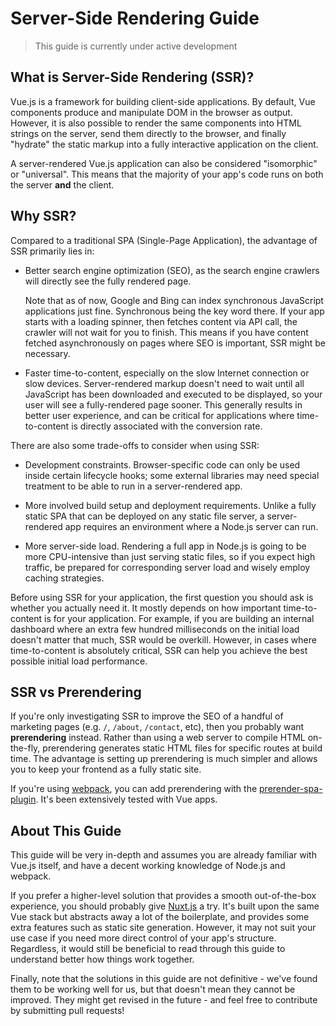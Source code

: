 # Server-Side Rendering Guide

> This guide is currently under active development

## What is Server-Side Rendering (SSR)?

Vue.js is a framework for building client-side applications. By default, Vue components produce and manipulate DOM in the browser as output. However, it is also possible to render the same components into HTML strings on the server, send them directly to the browser, and finally "hydrate" the static markup into a fully interactive application on the client.

A server-rendered Vue.js application can also be considered "isomorphic" or "universal". This means that the majority of your app's code runs on both the server **and** the client.

## Why SSR?

Compared to a traditional SPA (Single-Page Application), the advantage of SSR primarily lies in:

- Better search engine optimization (SEO), as the search engine crawlers will directly see the fully rendered page.

  Note that as of now, Google and Bing can index synchronous JavaScript applications just fine. Synchronous being the key word there. If your app starts with a loading spinner, then fetches content via API call, the crawler will not wait for you to finish. This means if you have content fetched asynchronously on pages where SEO is important, SSR might be necessary.

- Faster time-to-content, especially on the slow Internet connection or slow devices. Server-rendered markup doesn't need to wait until all JavaScript has been downloaded and executed to be displayed, so your user will see a fully-rendered page sooner. This generally results in better user experience, and can be critical for applications where time-to-content is directly associated with the conversion rate.

There are also some trade-offs to consider when using SSR:

- Development constraints. Browser-specific code can only be used inside certain lifecycle hooks; some external libraries may need special treatment to be able to run in a server-rendered app.

- More involved build setup and deployment requirements. Unlike a fully static SPA that can be deployed on any static file server, a server-rendered app requires an environment where a Node.js server can run.

- More server-side load. Rendering a full app in Node.js is going to be more CPU-intensive than just serving static files, so if you expect high traffic, be prepared for corresponding server load and wisely employ caching strategies.

Before using SSR for your application, the first question you should ask is whether you actually need it. It mostly depends on how important time-to-content is for your application. For example, if you are building an internal dashboard where an extra few hundred milliseconds on the initial load doesn't matter that much, SSR would be overkill. However, in cases where time-to-content is absolutely critical, SSR can help you achieve the best possible initial load performance.

## SSR vs Prerendering

If you're only investigating SSR to improve the SEO of a handful of marketing pages (e.g. `/`, `/about`, `/contact`, etc), then you probably want **prerendering** instead. Rather than using a web server to compile HTML on-the-fly, prerendering generates static HTML files for specific routes at build time. The advantage is setting up prerendering is much simpler and allows you to keep your frontend as a fully static site.

If you're using [webpack](https://webpack.js.org/), you can add prerendering with the [prerender-spa-plugin](https://github.com/chrisvfritz/prerender-spa-plugin). It's been extensively tested with Vue apps.

## About This Guide

[//]: # 'TODO: This guide is focused on server-rendered Single-Page Applications using Node.js as the server. Mixing Vue SSR with other backend setups is a topic of its own and briefly discussed in a [dedicated section].'

This guide will be very in-depth and assumes you are already familiar with Vue.js itself, and have a decent working knowledge of Node.js and webpack.

If you prefer a higher-level solution that provides a smooth out-of-the-box experience, you should probably give [Nuxt.js](https://nuxtjs.org/) a try. It's built upon the same Vue stack but abstracts away a lot of the boilerplate, and provides some extra features such as static site generation. However, it may not suit your use case if you need more direct control of your app's structure. Regardless, it would still be beneficial to read through this guide to understand better how things work together.

[//]: # 'TODO: As you read along, it would be helpful to refer to the official [HackerNews Demo](https://github.com/vuejs/vue-hackernews-2.0/), which makes use of most of the techniques covered in this guide'

Finally, note that the solutions in this guide are not definitive - we've found them to be working well for us, but that doesn't mean they cannot be improved. They might get revised in the future - and feel free to contribute by submitting pull requests!

